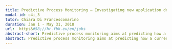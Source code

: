 ```yaml
---
title: Predictive Process Monitoring – Investigating new application domains
modal-id: c4i_3
tutor: Chiara Di Francescomarino
duration: Jan 1 - May 31, 2018
url:  https&#58;//hr.fbk.eu/en/jobs
abstract-short: Predictive process monitoring aims at predicting how a current ongoing case will develop in the future by taking advantage of the history of past process executions.
abstract: Predictive process monitoring aims at predicting how a current ongoing case (logged in a process execution trace) will develop in the future by taking advantage of the history of past process executions. Different machine learning techniques have been applied and framework built so far in the literature for targeting this problem [1, 2, 3, 4, 5]. All these approaches have shown to provide excellent results in real-life scenarios, in which a set of traces, each describing the execution of a process as a sequence of activities and possibly data manipulated by these activities (as in the case of BPI Challenges) are available. By exploiting such a new and wide range of approaches developed within the BPM community, and in particular the framework described in [1,2],  we would like to explore their applicability also in other domains. Purpose of this work is investigating whether and how state-of-the-art techniques and approaches can be applied to new domains and scenarios, such as Internet of Things (IoT) enabled predictive maintenance and domotics. Such a task poses different and interesting challenges&#58;<div align="left"><ul> <li> understanding the process prediction problem in the new domain; </li><li> identifying the best technique(s) to be used to face the problem;</li><li> preprocessing the dataset(s) so as to convert it(them) in a format which is usable by existing process techniques;</li><li> adapting existing techniques so as to make them suitable for datasets in the new domain; </li><li> comparing with predictive techniques that are ``native’’ for the specific domain and investigate the advantages of recasting the specific domain in terms of process prediction. </li></ul></div><br /><br />Detailed examples of application domains and datasets are reported in the following&#58;<div align="left"><ul> <li> Predictive Maintenance -  Acoustic and Vibration Dataset (http&#58;//data-acoustics.com/measurements/bearing-faults/bearing-2/)</li><li> Domotic (http&#58;//ailab.wsu.edu/casas/datasets.html)</li></ul></div><br /><br />References<div align="left"><ol><li> Di Francescomarino C., Dumas M., Federici M., Ghidini C., Maggi F. M., Rizzi W.&#58; Predictive Business Process Monitoring Framework with Hyperparameter Optimization. CAiSE 2016&#58; 361-376</li><li> Federici M., Rizzi W., Di Francescomarino C., Dumas M., Ghidini C., Maggi F. M., Teinemaa I.&#58; A ProM Operational Support Provider for Predictive Monitoring of Business Processes. BPM (Demos) 2015&#58; 1-5</li><li> Maggi F.M., Di Francescomarino C., Dumas M., Ghidini C.&#58; Predictive Monitoring of Business Processes. CAiSE 2014&#58; 457-472</li><li> Di Francescomarino C., Dumas M., Maggi F. M., Teinemaa I.&#58; Clustering-Based Predictive Process Monitoring. CoRR abs/1506.01428 (2015)</li><li> Leontjeva A., Conforti R., Di Francescomarino C., Dumas M., and Maggi F. M.&#58; Complex Symbolic Sequence Encodings for Predictive Monitoring of Business Processes, pages 297–313. Springer International Publishing, Cham, 2015.</li></ol></div>
---
```

